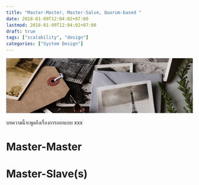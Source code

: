 ```yaml
---
title: "Master-Master, Master-Salve, Quorum-based "
date: 2018-01-09T12:04:02+07:00
lastmod: 2018-01-09T12:04:02+07:00
draft: true
tags: ["scalability", "design"]
categories: ["System Design"]
---
```


![Photo by Joanna Kosinska on Unsplash](img/covers/photo-01.jpg)

บทความนี้จะพูดถึงเรื่องการออกแบบ xxx

<!--more-->

# Master-Master

# Master-Slave(s)

#
